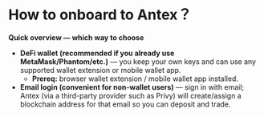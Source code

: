 # How to onboard to Antex？

**Quick overview — which way to choose**

* **DeFi wallet (recommended if you already use MetaMask/Phantom/etc.)** — you keep your own keys and can use any supported wallet extension or mobile wallet app.
  * **Prereq:** browser wallet extension / mobile wallet app installed.
* **Email login (convenient for non-wallet users)** — sign in with email; Antex (via a third-party provider such as Privy) will create/assign a blockchain address for that email so you can deposit and trade.

